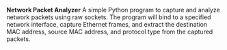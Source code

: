  **Network Packet Analyzer**
A simple Python program to capture and analyze network packets using raw sockets. The program will bind to a specified network interface, capture Ethernet frames, and extract the destination MAC address, source MAC address, and protocol type from the captured packets.
